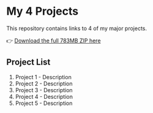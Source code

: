 # My 4 Projects

This repository contains links to 4 of my major projects.

👉 [Download the full 783MB ZIP here](https://drive.google.com/file/d/1tM1bEuYZWC7z7Vt2AGn1x9tjvrXK9v-O/view?usp=drive_link)

## Project List
1. Project 1 - Description
2. Project 2 - Description
3. Project 3 - Description
4. Project 4 - Description
5. Project 5 - Description

